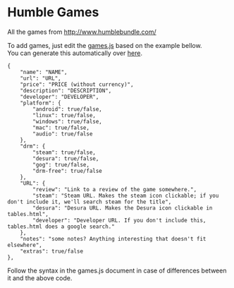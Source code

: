 Humble Games
============

All the games from http://www.humblebundle.com/

To add games, just edit the [games.js](https://github.com/Calvein/humble-games/blob/gh-pages/scripts/games.js)
based on the example bellow.  
You can generate this automatically over [here](http://calvein.github.io/humble-games/json.html).

    {
        "name": "NAME",
        "url": "URL",
        "price": "PRICE (without currency)",
        "description": "DESCRIPTION",
        "developer": "DEVELOPER",
        "platform": {
            "android": true/false,
            "linux": true/false,
            "windows": true/false,
            "mac": true/false,
            "audio": true/false
        },
        "drm": {
            "steam": true/false,
            "desura": true/false,
            "gog": true/false,
            "drm-free": true/false
        },
        "URL": {
            "review": "Link to a review of the game somewhere.",
            "steam": "Steam URL. Makes the steam icon clickable; if you don't include it, we'll search steam for the title",
            "desura": "Desura URL. Makes the Desura icon clickable in tables.html",
            "developer": "Developer URL. If you don't include this, tables.html does a google search."
        },
        "notes": "some notes? Anything interesting that doesn't fit elsewhere",
        "extras": true/false
    },


Follow the syntax in the games.js document in case of differences between it and the above code.
